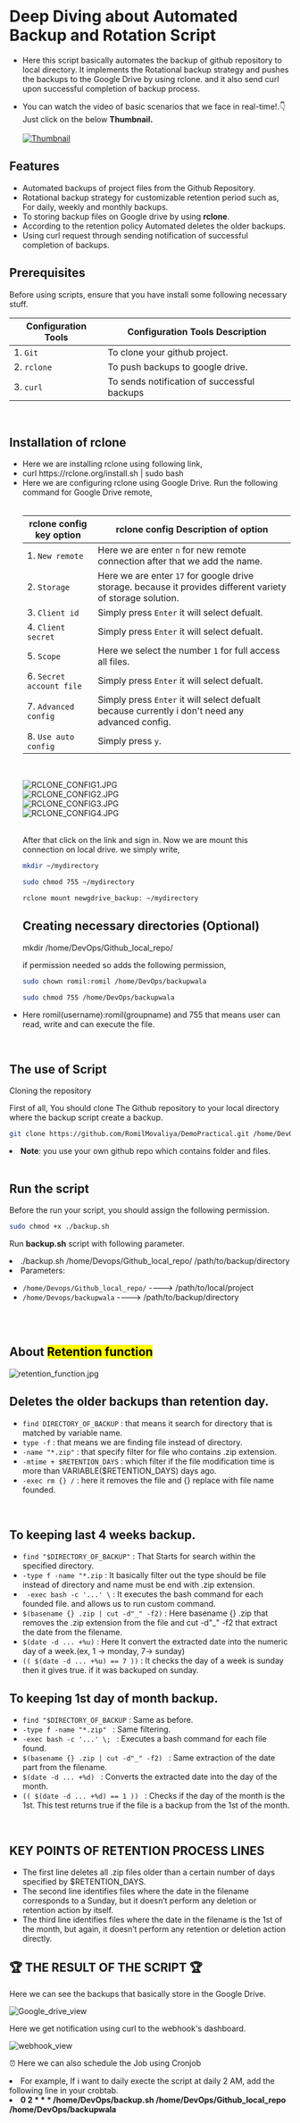 <h1>Deep Diving about Automated Backup and Rotation Script</h1>

- Here this script basically automates the backup of github repository to local directory. It implements the Rotational backup strategy and pushes the backups to the Google Drive by using rclone. and it also send curl upon successful completion of backup process.</p>

- You can watch the video of basic scenarios that we face in real-time!.👇Just click on the below <b>Thumbnail.</b><br><br>
[![Thumbnail](https://github.com/RomilMovaliya/Automated-Backup-and-Rotation-Script/blob/main/thumbnail.jpg)](https://youtu.be/XT-DtOdi4Zs)


<h2>Features</h2>

<ul>
  <li>Automated backups of project files from the Github Repository.</li>
  <li>Rotational backup strategy for customizable retention period such as, For daily, weekly and monthly backups.</li>
  <li>To storing backup files on Google drive by using <b>rclone</b>.</li>
  <li>According to the retention policy Automated deletes the older backups.</li>
  <li>Using curl request through sending notification of successful completion of backups.</li>
</ul>

<br1>
<h2>Prerequisites</h2>
<p>Before using scripts, ensure that you have install some following necessary stuff.</p>


| **Configuration Tools**                          | **Configuration Tools Description**                 |
|------------------------------------------------|-----------------------------------------|
| 1. `Git`                                  | To clone your github project.                                   |
| 2. `rclone `                                     | To push backups to google drive.                                    |
| 3. `curl   `                                | To sends notification of successful backups                                  |
                        


<br>
<h2>Installation of rclone</h2>
<ul>
  <li>Here we are installing rclone using following link,</li>

<li>curl https://rclone.org/install.sh | sudo bash </li>

<li>Here we are configuring rclone using Google Drive. Run the following command for Google Drive remote,</li>

<br>

| **rclone config key option**                          | **rclone config Description of option**                 |
|------------------------------------------------|-----------------------------------------|
| 1. `New remote`                                   | Here we are enter `n` for new remote connection after that we add the name.                                   |
| 2. `Storage`                                       | Here we are enter `17` for google drive storage. because it provides different variety of storage solution.                          |
| 3. `Client id`                                    | Simply press `Enter` it will select defualt.                                 |
| 4. `Client secret`                                  | Simply press `Enter` it will select defualt.                                  |
| 5. `Scope`                                  | Here we select the number `1` for full access all files.                                |
| 6. `Secret account file`                                      | Simply press `Enter` it will select defualt.                           |
| 7.  `Advanced config`                            | Simply press `Enter`  it will select defualt because currently i don't need any advanced config.                       |
| 8.  `Use auto config`                            | Simply press `y`.                                |

<br>

<img src="https://github.com/RomilMovaliya/DemoPractical/blob/main/RCLONE_CONFIG1.JPG" alt="RCLONE_CONFIG1.JPG"><br>
<img src="https://github.com/RomilMovaliya/DemoPractical/blob/main/RCLONE_CONFIG2.JPG" alt="RCLONE_CONFIG2.JPG"><br>
<img src="https://github.com/RomilMovaliya/DemoPractical/blob/main/RCLONE_CONFIG3.JPG" alt="RCLONE_CONFIG3.JPG"><br>
<img src="https://github.com/RomilMovaliya/DemoPractical/blob/main/RCLONE_CONFIG4.JPG" alt="RCLONE_CONFIG4.JPG"><br>
<br>

After that click on the link and sign in.
Now we are mount this connection on local drive. we simply write,
 ```bash
mkdir ~/mydirectory
 ```

 ```bash
sudo chmod 755 ~/mydirectory
 ```

 ```bash
rclone mount newgdrive_backup: ~/mydirectory
```


<h2>Creating necessary directories (Optional)</h2>
<p>mkdir /home/DevOps/Github_local_repo/</p> 
<p>if permission needed so adds the following permission, </p>

 ```bash
sudo chown romil:romil /home/DevOps/backupwala
 ```

 ```bash
sudo chmod 755 /home/DevOps/backupwala
 ```

<li> Here romil(username):romil(groupname) and 755 that means user can read, write and can execute the file.</li>
</ul>

<br>
<h2>The use of Script</h2> 
<p>Cloning the repository</p>
<p>First of all, You should clone The Github repository to your local directory where the backup script create a backup.</p>

```bash
git clone https://github.com/RomilMovaliya/DemoPractical.git /home/DevOps/Github_local_repo/
```

<li><b>Note</b>: you use your own github repo which contains folder and files.</li>

<br>
<h2>Run the script</h2>
<p>Before the run your script, you should assign the following permission.

```bash
sudo chmod +x ./backup.sh
 ```
<p>Run <b>backup.sh</b> script with following parameter.</p>
<li>./backup.sh /home/Devops/Github_local_repo/ /path/to/backup/directory</li>
<li>Parameters:</li>

- `/home/Devops/Github_local_repo/` ----> /path/to/local/project <br>
- `/home/Devops/backupwala` ----> /path/to/backup/directory
<br>
<br>
<h2>About <mark>Retention function</mark></h2>
<img src="https://github.com/RomilMovaliya/DemoPractical/blob/main/retention_function.jpg" alt="retention_function.jpg"><br>

<h2>Deletes the older backups than retention day.</h2>

- `find DIRECTORY_OF_BACKUP` : </mark> that means it search for directory that is matched by variable name.
- `type -f` : </mark>that means we are finding file instead of directory.
- `-name "*.zip"` : </mark>that specify filter for file who contains .zip extension.
- `-mtime + $RETENTION_DAYS` : </mark> which filter if the file modification time is more than VARIABLE($RETENTION_DAYS) days ago.
- `-exec rm {} /` :</mark> here it removes the file and {} replace with file name founded.


<br>
<h2>To keeping last 4 weeks backup.</h2>

- `find "$DIRECTORY_OF_BACKUP"`  : That Starts for search within the specified directory.
- `-type f -name "*.zip` : It basically filter out the type should be file instead of directory and name must be end with .zip extension.
- ` -exec bash -c '...' \` : It executes the bash command for each founded file. and allows us to run custom command.
- `$(basename {} .zip | cut -d"_" -f2)` : Here basename {} .zip that removes the .zip extension from the file and cut -d"_" -f2 that extract the date from the filename.
- `$(date -d ... +%u)` : Here It convert the extracted date into the numeric day of a week.(ex, 1 -> monday, 7-> sunday)
- `(( $(date -d ... +%u) == 7 ))` : It checks the day of a week is sunday then it gives true. if it was backuped on sunday.


<h2>To keeping 1st day of month backup.</h2>

- `find "$DIRECTORY_OF_BACKUP` :  Same as before.
- `-type f -name "*.zip" ` : Same filtering. 
- `-exec bash -c '...' \; ` : Executes a bash command for each file found. 
- `$(basename {} .zip | cut -d"_" -f2) ` : Same extraction of the date part from the filename.
- `$(date -d ... +%d) ` : Converts the extracted date into the day of the month.
- `(( $(date -d ... +%d) == 1 )) ` : Checks if the day of the month is the 1st. This test returns true if the file is a backup from the 1st of the month.


<br>
<h2> KEY POINTS OF RETENTION PROCESS LINES </h2>
<ul>
<li>The first line deletes all .zip files older than a certain number of days specified by $RETENTION_DAYS.</li>
<li>The second line identifies files where the date in the filename corresponds to a Sunday, but it doesn’t perform any deletion or retention action by itself.</li>
<li>The third line identifies files where the date in the filename is the 1st of the month, but again, it doesn’t perform any retention or deletion action directly.</li>
</ul>

<h2> 🏆 THE RESULT OF THE SCRIPT 🏆 </h2>
<P>Here we can see the backups that basically store in the Google Drive.</P>
<img src="https://github.com/RomilMovaliya/DemoPractical/blob/main/google_drive_result.JPG" alt="Google_drive_view">
<p>Here we get notification using curl to the webhook's dashboard.</p>
<img src="https://github.com/RomilMovaliya/DemoPractical/blob/main/webhook_result.JPG" alt="webhook_view">

<p>⏰ Here we can also schedule the Job using Cronjob</p>
<p>
  <li>For example, If i want to daily execte the script at daily 2 AM, add the following line in your crobtab. </li>
  <li><b>0 2 * * * /home/DevOps/backup.sh  /home/DevOps/Github_local_repo  /home/DevOps/backupwala</b></li>
</p>
